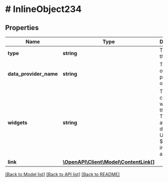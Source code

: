 # # InlineObject234

## Properties

Name | Type | Description | Notes
------------ | ------------- | ------------- | -------------
**type** | **string** | The type of the content | 
**data_provider_name** | **string** | The name of the data provider optional | [optional] 
**widgets** | **string** | The configured widgets of the content. This attribute is deprecated. Use $dropzones instead. array | [optional] 
**link** | [**\OpenAPI\Client\Model\ContentLink[]**](ContentLink.md) |  | [optional] 

[[Back to Model list]](../../README.md#documentation-for-models) [[Back to API list]](../../README.md#documentation-for-api-endpoints) [[Back to README]](../../README.md)



